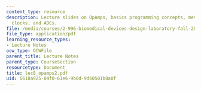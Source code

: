 ```yaml
---
content_type: resource
description: Lecture slides on OpAmps, basics programming concepts, memory organization,
  clocks, and ADCs.
file: /media/courses/2-996-biomedical-devices-design-laboratory-fall-2007/6618a92584f061e69b0d9d60501b8a0f_lec8_opamps2.pdf
file_type: application/pdf
learning_resource_types:
- Lecture Notes
ocw_type: OCWFile
parent_title: Lecture Notes
parent_type: CourseSection
resourcetype: Document
title: lec8_opamps2.pdf
uid: 6618a925-84f0-61e6-9b0d-9d60501b8a0f
---
```

